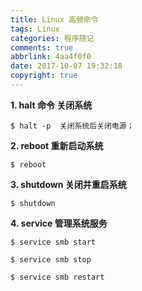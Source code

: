```yaml
---
title: Linux 高频命令
tags: Linux
categories: 程序随记
comments: true
abbrlink: 4aa4f0f0
date: 2017-10-07 19:32:18
copyright: true
---
```

**1. halt 命令  关闭系统** 
```
$ halt -p  关闭系统后关闭电源；
```


**2. reboot 重新启动系统**
```
$ reboot
```

**3. shutdown  关闭并重启系统**
```
$ shutdown
```

**4. service  管理系统服务**
```
$ service smb start

$ service smb stop

$ service smb restart

```
